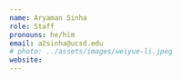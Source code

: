 ```yaml
---
name: Aryaman Sinha
role: Staff
pronouns: he/him
email: a2sinha@ucsd.edu
# photo: ../assets/images/weiyue-li.jpeg
website:
---
```

